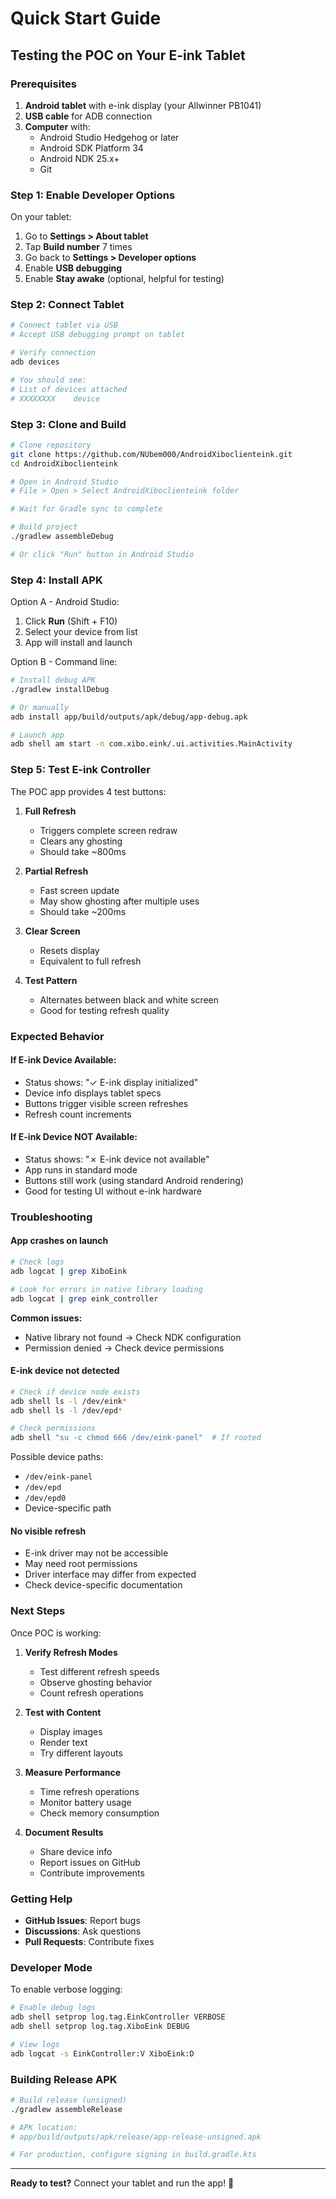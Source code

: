 # Quick Start Guide

## Testing the POC on Your E-ink Tablet

### Prerequisites

1. **Android tablet** with e-ink display (your Allwinner PB1041)
2. **USB cable** for ADB connection
3. **Computer** with:
   - Android Studio Hedgehog or later
   - Android SDK Platform 34
   - Android NDK 25.x+
   - Git

### Step 1: Enable Developer Options

On your tablet:
1. Go to **Settings > About tablet**
2. Tap **Build number** 7 times
3. Go back to **Settings > Developer options**
4. Enable **USB debugging**
5. Enable **Stay awake** (optional, helpful for testing)

### Step 2: Connect Tablet

```bash
# Connect tablet via USB
# Accept USB debugging prompt on tablet

# Verify connection
adb devices

# You should see:
# List of devices attached
# XXXXXXXX    device
```

### Step 3: Clone and Build

```bash
# Clone repository
git clone https://github.com/NUbem000/AndroidXiboclienteink.git
cd AndroidXiboclienteink

# Open in Android Studio
# File > Open > Select AndroidXiboclienteink folder

# Wait for Gradle sync to complete

# Build project
./gradlew assembleDebug

# Or click "Run" button in Android Studio
```

### Step 4: Install APK

Option A - Android Studio:
1. Click **Run** (Shift + F10)
2. Select your device from list
3. App will install and launch

Option B - Command line:
```bash
# Install debug APK
./gradlew installDebug

# Or manually
adb install app/build/outputs/apk/debug/app-debug.apk

# Launch app
adb shell am start -n com.xibo.eink/.ui.activities.MainActivity
```

### Step 5: Test E-ink Controller

The POC app provides 4 test buttons:

1. **Full Refresh**
   - Triggers complete screen redraw
   - Clears any ghosting
   - Should take ~800ms

2. **Partial Refresh**
   - Fast screen update
   - May show ghosting after multiple uses
   - Should take ~200ms

3. **Clear Screen**
   - Resets display
   - Equivalent to full refresh

4. **Test Pattern**
   - Alternates between black and white screen
   - Good for testing refresh quality

### Expected Behavior

#### If E-ink Device Available:
- Status shows: "✓ E-ink display initialized"
- Device info displays tablet specs
- Buttons trigger visible screen refreshes
- Refresh count increments

#### If E-ink Device NOT Available:
- Status shows: "✗ E-ink device not available"
- App runs in standard mode
- Buttons still work (using standard Android rendering)
- Good for testing UI without e-ink hardware

### Troubleshooting

#### App crashes on launch
```bash
# Check logs
adb logcat | grep XiboEink

# Look for errors in native library loading
adb logcat | grep eink_controller
```

**Common issues:**
- Native library not found → Check NDK configuration
- Permission denied → Check device permissions

#### E-ink device not detected
```bash
# Check if device node exists
adb shell ls -l /dev/eink*
adb shell ls -l /dev/epd*

# Check permissions
adb shell "su -c chmod 666 /dev/eink-panel"  # If rooted
```

Possible device paths:
- `/dev/eink-panel`
- `/dev/epd`
- `/dev/epd0`
- Device-specific path

#### No visible refresh
- E-ink driver may not be accessible
- May need root permissions
- Driver interface may differ from expected
- Check device-specific documentation

### Next Steps

Once POC is working:

1. **Verify Refresh Modes**
   - Test different refresh speeds
   - Observe ghosting behavior
   - Count refresh operations

2. **Test with Content**
   - Display images
   - Render text
   - Try different layouts

3. **Measure Performance**
   - Time refresh operations
   - Monitor battery usage
   - Check memory consumption

4. **Document Results**
   - Share device info
   - Report issues on GitHub
   - Contribute improvements

### Getting Help

- **GitHub Issues**: Report bugs
- **Discussions**: Ask questions
- **Pull Requests**: Contribute fixes

### Developer Mode

To enable verbose logging:

```bash
# Enable debug logs
adb shell setprop log.tag.EinkController VERBOSE
adb shell setprop log.tag.XiboEink DEBUG

# View logs
adb logcat -s EinkController:V XiboEink:D
```

### Building Release APK

```bash
# Build release (unsigned)
./gradlew assembleRelease

# APK location:
# app/build/outputs/apk/release/app-release-unsigned.apk

# For production, configure signing in build.gradle.kts
```

---

**Ready to test?** Connect your tablet and run the app! 🚀
